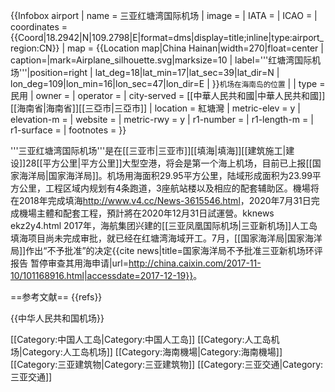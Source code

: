 {{Infobox airport
| name         = 三亚红塘湾国际机场
| image        = 
| IATA         = 
| ICAO         = 
| coordinates  = {{Coord|18.2942|N|109.2798|E|format=dms|display=title;inline|type:airport_region:CN}}
| map  = {{Location map|China Hainan|width=270|float=center |
 caption=|mark=Airplane_silhouette.svg|marksize=10 |
 label='''红塘湾国际机场'''|position=right |
 lat_deg=18|lat_min=17|lat_sec=39|lat_dir=N |
 lon_deg=109|lon_min=16|lon_sec=47|lon_dir=E |
 }}<small>机场在海南岛的位置</small> |
| type         = 民用
| owner        =
| operator     = 
| city-served  = [[中華人民共和國|中華人民共和國]][[海南省|海南省]][[三亞市|三亞市]]
| location     = 紅塘灣
| metric-elev  = y
| elevation-m  = 
| website      =
| metric-rwy   = y
| r1-number    = 
| r1-length-m  = 
| r1-surface   = 
| footnotes = 
}}

'''三亚红塘湾国际机场'''是在[[三亚市|三亚市]][[填海|填海]][[建筑施工|建设]]28[[平方公里|平方公里]]大型空港，将会是第一个海上机场，目前已上报[[国家海洋局|国家海洋局]]。机场用海面积29.95平方公里，陆域形成面积为23.99平方公里，工程区域内规划有4条跑道，3座航站楼以及相应的配套辅助区。機場将在2018年完成填海<ref>http://www.v4.cc/News-3615546.html</ref>，2020年7月31日完成機場主體和配套工程，預計將在2020年12月31日試運營。<ref>kknews ekz2y4.html</ref>
2017年，海航集团兴建的[[三亚凤凰国际机场|三亚新机场]]人工岛填海项目尚未完成审批，就已经在红塘湾海域开工。7月，[[国家海洋局|国家海洋局]]作出“不予批准”的决定<ref>{{cite news|title=国家海洋局不予批准三亚新机场环评报告 暂停审查其用海申请|url=http://china.caixin.com/2017-11-10/101168916.html|accessdate=2017-12-19}}</ref>。

==参考文献==
{{refs}}

{{中华人民共和国机场}}

[[Category:中国人工岛|Category:中国人工岛]]
[[Category:人工岛机场|Category:人工岛机场]]
[[Category:海南機場|Category:海南機場]]
[[Category:三亚建筑物|Category:三亚建筑物]]
[[Category:三亚交通|Category:三亚交通]]